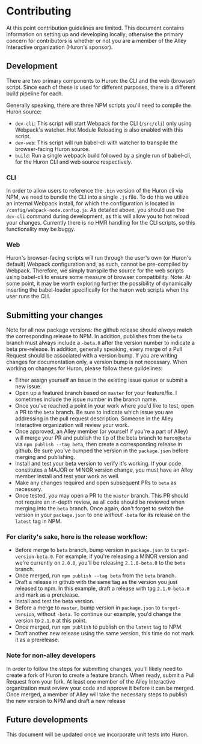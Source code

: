 # Contributing

At this point contribution guidelines are limited. This document contains information on setting up and developing locally; otherwise the primary concern for contributors is whether or not you are a member of the Alley Interactive organization (Huron's sponsor).

## Development
There are two primary components to Huron: the CLI and the web (browser) script. Since each of these is used for different purposes, there is a different build pipeline for each.

Generally speaking, there are three NPM scripts you'll need to compile the Huron source:
* `dev-cli`: This script will start Webpack for the CLI (`/src/cli`) only using Webpack's watcher. Hot Module Reloading is also enabled with this script.
* `dev-web`: This script will run babel-cli with watcher to transpile the browser-facing Huron source.
* `build`: Run a single webpack build followed by a single run of babel-cli, for the Huron CLI and web source respectively.

### CLI
In order to allow users to reference the `.bin` version of the Huron cli via NPM, we need to bundle the CLI into a single `.js` file. To do this we utilize an internal Webpack install, for which the configuration is located in `/config/webpack-node.config.js`. As detailed above, you should use the `dev-cli` command during development, as this will allow you to hot reload your changes. Currently there is no HMR handling for the CLI scripts, so this functionality may be buggy.

### Web
Huron's browser-facing scripts will run through the user's own (or Huron's default) Webpack configuration and, as such, cannot be pre-compiled by Webpack. Therefore, we simply transpile the source for the web scripts using babel-cli to ensure some measure of browser compatibility. Note: At some point, it may be worth exploring further the possibility of dynamically inserting the babel-loader specifically for the huron web scripts when the user runs the CLI.

## Submitting your changes
Note for all new package versions: the github release should _always_ match the corresponding release to NPM. In addition, publishes from the `beta` branch must always include a `-beta.0` after the version number to indicate a beta pre-release. In addition, generally speaking, every merge of a Pull Request should be associated with a version bump. If you are writing changes for documentation only, a version bump is not necessary. When working on changes for Huron, please follow these guildelines:
* Either assign yourself an issue in the existing issue queue or submit a new issue.
* Open up a featured branch based on `master` for your feature/fix. I sometimes include the issue number in the branch name.
* Once you've reached a point in your work where you'd like to test, open a PR to the `beta` branch. Be sure to indicate which issue you are addressing in the pull request description. Someone in the Alley Interactive organization will review your work.
* Once approved, an Alley member (or yourself if you're a part of Alley) will merge your PR and publish the tip of the beta branch to `huron@beta` via `npm publish --tag beta`, then create a corresponding release in github. Be sure you've bumped the version in the `package.json` before merging and publishing.
* Install and test your beta version to verify it's working. If your code constitutes a MAJOR or MINOR version change, you must have an Alley member install and test your work as well.
* Make any changes required and open subsequent PRs to `beta` as necessary.
* Once tested, you may open a PR to the `master` branch. This PR should not require an in-depth review, as all code should be reviewed when merging into the `beta` branch. Once again, don't forget to switch the version in your `package.json` to one _without_ `-beta` for its release on the `latest` tag in NPM.

### For clarity's sake, here is the release workflow:
* Before merge to `beta` branch, bump version in `package.json` to `target-version-beta.0`. For example, if you're releasing a MINOR version and we're currently on `2.0.0`, you'll be releasing `2.1.0-beta.0` to the `beta` branch.
* Once merged, run `npm publish --tag beta` from the `beta` branch.
* Draft a release in github with the same tag as the version you just released to npm. In this example, draft a release with tag `2.1.0-beta.0` and mark as a prerelease.
* Install and test the beta version.
* Before a merge to `master`, bump version in `package.json` to `target-version`, without `-beta`. To continue our example, you'd change the version to `2.1.0` at this point.
* Once merged, run `npm publish` to publish on the `latest` tag to NPM.
* Draft another new release using the same version, this time do not mark it as a prerelease.

### Note for non-alley developers
In order to follow the steps for submitting changes, you'll likely need to create a fork of Huron to create a feature branch. When ready, submit a Pull Request from your fork. At least one member of the Alley Interactive organization must review your code and approve it before it can be merged. Once merged, a member of Alley will take the necessary steps to publish the new version to NPM and draft a new release

## Future developments
This document will be updated once we incorporate unit tests into Huron.
